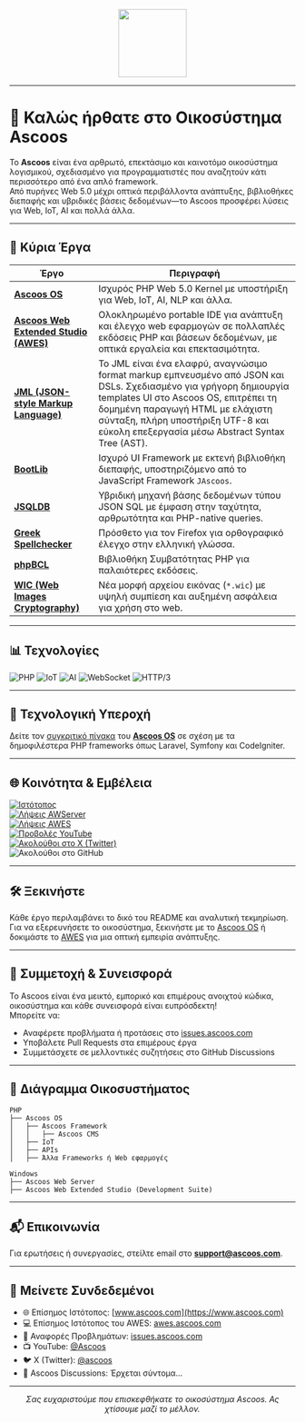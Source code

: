 <p align="center">
  <img src="https://dl.ascoos.com/images/ascoos.png" height="120" />
</p>

---

# 👋 Καλώς ήρθατε στο Οικοσύστημα Ascoos

Το **Ascoos** είναι ένα αρθρωτό, επεκτάσιμο και καινοτόμο οικοσύστημα λογισμικού, σχεδιασμένο για προγραμματιστές που αναζητούν κάτι περισσότερο από ένα απλό framework.  
Από πυρήνες Web 5.0 μέχρι οπτικά περιβάλλοντα ανάπτυξης, βιβλιοθήκες διεπαφής και υβριδικές βάσεις δεδομένων—το Ascoos προσφέρει λύσεις για Web, IoT, AI και πολλά άλλα.

---

## 🚀 Κύρια Έργα

| Έργο | Περιγραφή |
|------|-----------|
| [**Ascoos OS**](https://github.com/ascoos/os) | Ισχυρός PHP Web 5.0 Kernel με υποστήριξη για Web, IoT, AI, NLP και άλλα. |
| [**Ascoos Web Extended Studio (AWES)**](https://github.com/ascoos/awes) | Ολοκληρωμένο portable IDE για ανάπτυξη και έλεγχο web εφαρμογών σε πολλαπλές εκδόσεις PHP και βάσεων δεδομένων, με οπτικά εργαλεία και επεκτασιμότητα. |
| [**JML (JSON-style Markup Language)**](https://github.com/ascoos/jml/blob/main/README-GR.md) | Το JML είναι ένα ελαφρύ, αναγνώσιμο format markup εμπνευσμένο από JSON και DSLs. Σχεδιασμένο για γρήγορη δημιουργία templates UI στο Ascoos OS, επιτρέπει τη δομημένη παραγωγή HTML με ελάχιστη σύνταξη, πλήρη υποστήριξη UTF-8 και εύκολη επεξεργασία μέσω Abstract Syntax Tree (AST). |
| [**BootLib**](https://github.com/ascoos/bootlib) | Ισχυρό UI Framework με εκτενή βιβλιοθήκη διεπαφής, υποστηριζόμενο από το JavaScript Framework `JAscoos`. |
| [**JSQLDB**](https://github.com/ascoos/jsqldb) | Υβριδική μηχανή βάσης δεδομένων τύπου JSON SQL με έμφαση στην ταχύτητα, αρθρωτότητα και PHP-native queries. |
| [**Greek Spellchecker**](https://addons.mozilla.org/el/firefox/addon/greek-spellchecker/) | Πρόσθετο για τον Firefox για ορθογραφικό έλεγχο στην ελληνική γλώσσα. |
| [**phpBCL**](https://github.com/ascoos/phpbcl) | Βιβλιοθήκη Συμβατότητας PHP για παλαιότερες εκδόσεις. |
| [**WIC (Web Images Cryptography)**](https://github.com/ascoos/wic) | Νέα μορφή αρχείου εικόνας (`*.wic`) με υψηλή συμπίεση και αυξημένη ασφάλεια για χρήση στο web. |

---

## 📊 Τεχνολογίες

![PHP](https://img.shields.io/badge/PHP-8.2-blue)
![IoT](https://img.shields.io/badge/IoT-έτοιμο-green)
![AI](https://img.shields.io/badge/AI-ενεργοποιημένο-purple)
![WebSocket](https://img.shields.io/badge/WebSocket-υποστηρίζεται-orange)
![HTTP/3](https://img.shields.io/badge/HTTP/3-υποστηρίζεται-red)

---

## 🧠 Τεχνολογική Υπεροχή

Δείτε τον [συγκριτικό πίνακα](https://github.com/ascoos/os/blob/main/COMPARE.md) του [**Ascoos OS**](https://github.com/ascoos/os) σε σχέση με τα δημοφιλέστερα PHP frameworks όπως Laravel, Symfony και CodeIgniter.

---

## 🌐 Κοινότητα & Εμβέλεια

[![Ιστότοπος](https://img.shields.io/website?url=https%3A%2F%2Fawes.ascoos.com)](https://awes.ascoos.com)  
[![Λήψεις AWServer](https://img.shields.io/sourceforge/dt/awserver?label=Ascoos%20Web%20Server)](https://sourceforge.net/projects/awserver/)  
[![Λήψεις AWES](https://img.shields.io/sourceforge/dt/ascoos-web-extended-studio?label=Ascoos%20Web%20Extended%20Studio)](https://sourceforge.net/projects/ascoos-web-extended-studio/)  
[![Προβολές YouTube](https://img.shields.io/youtube/channel/views/UCSXEgwKou_sV0D6ZWOaih5w)](https://www.youtube.com/@Ascoos)  
[![Ακολούθοι στο X (Twitter)](https://img.shields.io/twitter/follow/ascoos)](https://x.com/ascoos)  
![Ακολούθοι στο GitHub](https://img.shields.io/github/followers/ascoos)

---

## 🛠️ Ξεκινήστε

Κάθε έργο περιλαμβάνει το δικό του README και αναλυτική τεκμηρίωση.  
Για να εξερευνήσετε το οικοσύστημα, ξεκινήστε με το [Ascoos OS](https://github.com/ascoos/os) ή δοκιμάστε το [AWES](https://github.com/ascoos/awes) για μια οπτική εμπειρία ανάπτυξης.

---

## 🤝 Συμμετοχή & Συνεισφορά

Το Ascoos είναι ένα μεικτό, εμπορικό και επιμέρους ανοιχτού κώδικα, οικοσύστημα και κάθε συνεισφορά είναι ευπρόσδεκτη!  
Μπορείτε να:
- Αναφέρετε προβλήματα ή προτάσεις στο [issues.ascoos.com](https://issues.ascoos.com)
- Υποβάλετε Pull Requests στα επιμέρους έργα
- Συμμετάσχετε σε μελλοντικές συζητήσεις στο GitHub Discussions

---

## 🧩 Διάγραμμα Οικοσυστήματος

```text
PHP
├── Ascoos OS
│   ├── Ascoos Framework
│   │   ├── Ascoos CMS 
│   ├── IoT
│   ├── APIs
│   ├── Άλλα Frameworks ή Web εφαρμογές

Windows
├── Ascoos Web Server
├── Ascoos Web Extended Studio (Development Suite)
```

---

## 📬 Επικοινωνία

Για ερωτήσεις ή συνεργασίες, στείλτε email στο **support@ascoos.com**.

---

## 📣 Μείνετε Συνδεδεμένοι

- 🌐 Επίσημος Ιστότοπος: [www.ascoos.com](https://www.ascoos.com)
- 💻 Επίσημος Ιστότοπος του AWES: [awes.ascoos.com](https://awes.ascoos.com)
- 🐞 Αναφορές Προβλημάτων: [issues.ascoos.com](https://issues.ascoos.com)
- 📺 YouTube: [@Ascoos](https://www.youtube.com/@Ascoos)  
- 🐦 X (Twitter): [@ascoos](https://x.com/ascoos)  
- 🧵 Ascoos Discussions: Έρχεται σύντομα...

---

<p align="center"><i>Σας ευχαριστούμε που επισκεφθήκατε το οικοσύστημα Ascoos. Ας χτίσουμε μαζί το μέλλον.</i></p>




